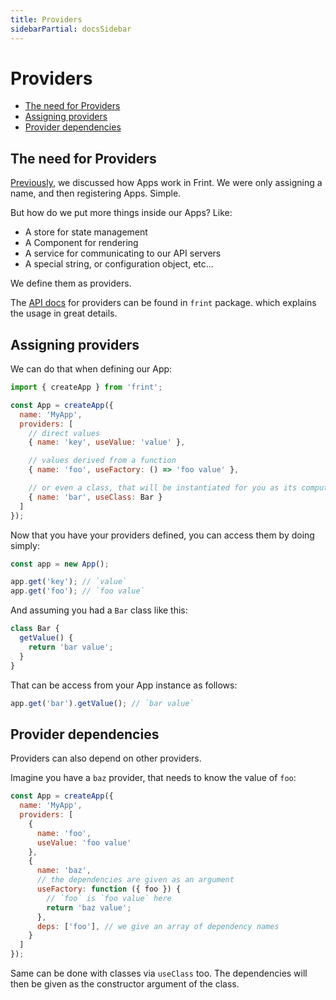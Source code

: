 ```yaml
---
title: Providers
sidebarPartial: docsSidebar
---
```


# Providers

<!-- MarkdownTOC depth=1 autolink=true bracket=round -->

- [The need for Providers](#the-need-for-providers)
- [Assigning providers](#assigning-providers)
- [Provider dependencies](#provider-dependencies)

<!-- /MarkdownTOC -->

## The need for Providers

[Previously](../apps), we discussed how Apps work in Frint. We were only assigning a name, and then registering Apps. Simple.

But how do we put more things inside our Apps? Like:

* A store for state management
* A Component for rendering
* A service for communicating to our API servers
* A special string, or configuration object, etc...

We define them as providers.

The [API docs](../../docs/packages/frint#understanding-providers) for providers can be found in `frint` package. which explains the usage in great details.

## Assigning providers

We can do that when defining our App:

```js
import { createApp } from 'frint';

const App = createApp({
  name: 'MyApp',
  providers: [
    // direct values
    { name: 'key', useValue: 'value' },

    // values derived from a function
    { name: 'foo', useFactory: () => 'foo value' },

    // or even a class, that will be instantiated for you as its computed value
    { name: 'bar', useClass: Bar }
  ]
});
```

Now that you have your providers defined, you can access them by doing simply:

```js
const app = new App();

app.get('key'); // `value`
app.get('foo'); // `foo value`
```

And assuming you had a `Bar` class like this:

```js
class Bar {
  getValue() {
    return 'bar value';
  }
}
```

That can be access from your App instance as follows:

```js
app.get('bar').getValue(); // `bar value`
```

## Provider dependencies

Providers can also depend on other providers.

Imagine you have a `baz` provider, that needs to know the value of `foo`:

```js
const App = createApp({
  name: 'MyApp',
  providers: [
    {
      name: 'foo',
      useValue: 'foo value'
    },
    {
      name: 'baz',
      // the dependencies are given as an argument
      useFactory: function ({ foo }) {
        // `foo` is `foo value` here
        return 'baz value';
      },
      deps: ['foo'], // we give an array of dependency names
    }
  ]
});
```

Same can be done with classes via `useClass` too. The dependencies will then be given as the constructor argument of the class.
